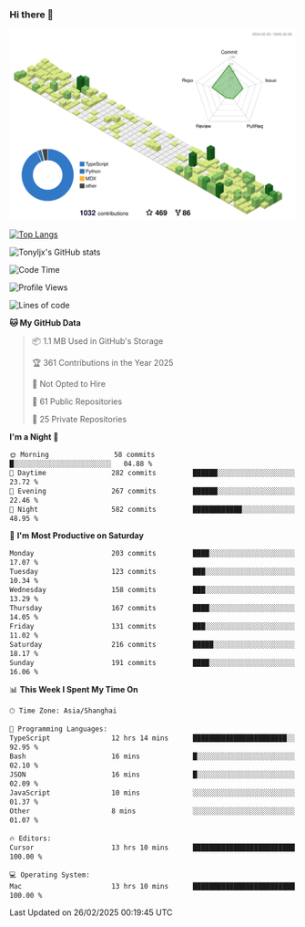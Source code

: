 ### Hi there 👋

![](./profile-3d-contrib/profile-green-animate.svg)

 

[![Top Langs](https://github-readme-stats.vercel.app/api/top-langs/?username=tonyljx)](https://github.com/anuraghazra/github-readme-stats)

![Tonyljx's GitHub stats](https://github-readme-stats.vercel.app/api?username=tonyljx&theme=default&show_icons=true)

 

<!--START_SECTION:waka-->
![Code Time](http://img.shields.io/badge/Code%20Time-1%2C183%20hrs%2027%20mins-blue)

![Profile Views](http://img.shields.io/badge/Profile%20Views-0-blue)

![Lines of code](https://img.shields.io/badge/From%20Hello%20World%20I%27ve%20Written-814.6%20thousand%20lines%20of%20code-blue)

**🐱 My GitHub Data** 

> 📦 1.1 MB Used in GitHub's Storage 
 > 
> 🏆 361 Contributions in the Year 2025
 > 
> 🚫 Not Opted to Hire
 > 
> 📜 61 Public Repositories 
 > 
> 🔑 25 Private Repositories 
 > 
**I'm a Night 🦉** 

```text
🌞 Morning                58 commits          █░░░░░░░░░░░░░░░░░░░░░░░░   04.88 % 
🌆 Daytime                282 commits         ██████░░░░░░░░░░░░░░░░░░░   23.72 % 
🌃 Evening                267 commits         ██████░░░░░░░░░░░░░░░░░░░   22.46 % 
🌙 Night                  582 commits         ████████████░░░░░░░░░░░░░   48.95 % 
```
📅 **I'm Most Productive on Saturday** 

```text
Monday                   203 commits         ████░░░░░░░░░░░░░░░░░░░░░   17.07 % 
Tuesday                  123 commits         ███░░░░░░░░░░░░░░░░░░░░░░   10.34 % 
Wednesday                158 commits         ███░░░░░░░░░░░░░░░░░░░░░░   13.29 % 
Thursday                 167 commits         ████░░░░░░░░░░░░░░░░░░░░░   14.05 % 
Friday                   131 commits         ███░░░░░░░░░░░░░░░░░░░░░░   11.02 % 
Saturday                 216 commits         █████░░░░░░░░░░░░░░░░░░░░   18.17 % 
Sunday                   191 commits         ████░░░░░░░░░░░░░░░░░░░░░   16.06 % 
```


📊 **This Week I Spent My Time On** 

```text
🕑︎ Time Zone: Asia/Shanghai

💬 Programming Languages: 
TypeScript               12 hrs 14 mins      ███████████████████████░░   92.95 % 
Bash                     16 mins             █░░░░░░░░░░░░░░░░░░░░░░░░   02.10 % 
JSON                     16 mins             █░░░░░░░░░░░░░░░░░░░░░░░░   02.09 % 
JavaScript               10 mins             ░░░░░░░░░░░░░░░░░░░░░░░░░   01.37 % 
Other                    8 mins              ░░░░░░░░░░░░░░░░░░░░░░░░░   01.07 % 

🔥 Editors: 
Cursor                   13 hrs 10 mins      █████████████████████████   100.00 % 

💻 Operating System: 
Mac                      13 hrs 10 mins      █████████████████████████   100.00 % 
```


 Last Updated on 26/02/2025 00:19:45 UTC
<!--END_SECTION:waka-->
